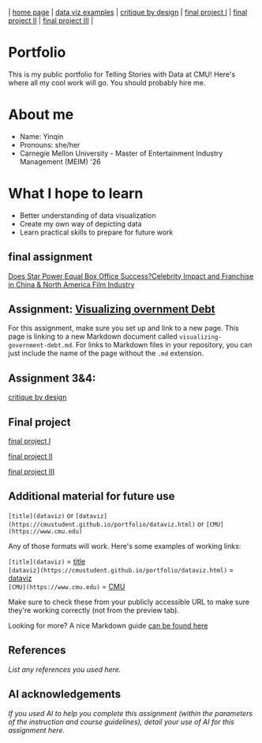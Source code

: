 | [home page](https://yinqinw.github.io/yinqin-portfolio-templates/) | [data viz examples](https://yinqinw.github.io/yinqin-portfolio-templates/dataviz-examples) | [critique by design](https://yinqinw.github.io/yinqin-portfolio-templates/critique-by-design) | [final project I](https://yinqinw.github.io/yinqin-portfolio-templates/final-project-part-one) | [final project II](https://yinqinw.github.io/yinqin-portfolio-templates/final-project-part-two) | [final project III](https://yinqinw.github.io/yinqin-portfolio-templates/final-project-part-three) |

# Portfolio
This is my public portfolio for Telling Stories with Data at CMU!  Here's where all my cool work will go.  You should probably hire me. 

# About me
- Name: Yinqin
- Pronouns: she/her
- Carnegie Mellon University - Master of Entertainment Industry Management (MEIM) '26

# What I hope to learn
- Better understanding of data visualization
- Create my own way of depicting data
- Learn practical skills to prepare for future work

## final assignment
[Does Star Power Equal Box Office Success?Celebrity Impact and Franchise in China & North America Film Industry](https://carnegiemellon.shorthandstories.com/d7528867-9f9c-47b5-b112-f83ac2d325f5/index.html)

## Assignment: [Visualizing overnment Debt](visualizing-government-debt)
For this assignment, make sure you set up and link to a new page.  This page is linking to a new Markdown document called `visualizing-government-debt.md`.  For links to Markdown files in your repository, you can just include the name of the page without the `.md` extension. 

## Assignment 3&4:
[critique by design](https://yinqinw.github.io/yinqin-portfolio-templates/critique-by-design)  

## Final project
[final project I](https://yinqinw.github.io/yinqin-portfolio-templates/final-project-part-one) 

[final project II](https://yinqinw.github.io/yinqin-portfolio-templates/final-project-part-two) 

[final project III](https://yinqinw.github.io/yinqin-portfolio-templates/final-project-part-three)

## Additional material for future use
`[title](dataviz)` or `[dataviz](https://cmustudent.github.io/portfolio/dataviz.html)` or `[CMU](https://www.cmu.edu)`

Any of those formats will work. Here's some examples of working links: 

`[title](dataviz)` = [title](dataviz)  
`[dataviz](https://cmustudent.github.io/portfolio/dataviz.html)` = [dataviz](https://cmustudent.github.io/portfolio/dataviz.html)  
`[CMU](https://www.cmu.edu)` = [CMU](https://www.cmu.edu)   

Make sure to check these from your publicly accessible URL to make sure they're working correctly (not from the preview tab). 

Looking for more?  A nice Markdown guide [can be found here](https://www.markdownguide.org/cheat-sheet/)

## References
_List any references you used here._

## AI acknowledgements
_If you used AI to help you complete this assignment (within the parameters of the instruction and course guidelines), detail your use of AI for this assignment here._

